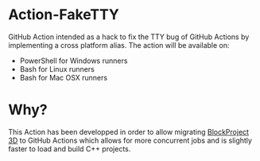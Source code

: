 # Action-FakeTTY
GitHub Action intended as a hack to fix the TTY bug of GitHub Actions by implementing a cross platform alias.
The action will be available on:
-   PowerShell for Windows runners
-   Bash for Linux runners
-   Bash for Mac OSX runners

# Why?
This Action has been developped in order to allow migrating [BlockProject 3D](https://github.com/BlockProject3D) to GitHub Actions which allows for more concurrent jobs and is slightly faster to load and build C++ projects.
